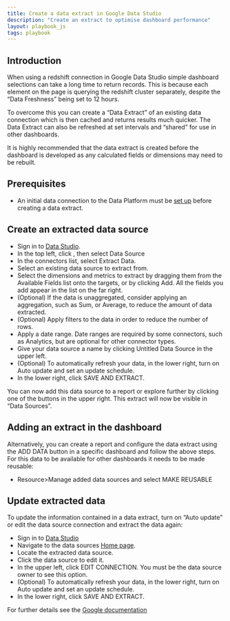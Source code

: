 ```yaml
---
title: Create a data extract in Google Data Studio
description: "Create an extract to optimise dashboard performance"
layout: playbook_js
tags: playbook
---
```


## Introduction
When using a redshift connection in Google Data Studio simple dashboard selections can take a long time to return records. This is because each element on the page is querying the redshift cluster separately, despite the “Data Freshness” being set to 12 hours. 

To overcome this you can create a “Data Extract” of an existing data connection which is then cached and returns results much quicker. The Data Extract can also be refreshed at set intervals and “shared” for use in other dashboards.

It is highly recommended that the data extract is created before the dashboard is developed as any calculated fields or dimensions may need to be rebuilt. 


## Prerequisites

* An initial data connection to the Data Platform must be [set up][redshift] before creating a data extract. 

## Create an extracted data source
* Sign in to [Data Studio][google data studio].
* In the top left, click , then select Data Source
* In the connectors list, select Extract Data.
* Select an existing data source to extract from.
* Select the dimensions and metrics to extract by dragging them from the Available Fields list onto the targets, or by clicking Add. All the fields you add appear in the list on the far right.
* (Optional) If the data is unaggregated, consider applying an aggregation, such as Sum, or Average, to reduce the amount of data extracted.
* (Optional) Apply filters to the data in order to reduce the number of rows.
* Apply a date range. Date ranges are required by some connectors, such as Analytics, but are optional for other connector types.
* Give your data source a name by clicking Untitled Data Source in the upper left.
* (Optional) To automatically refresh your data, in the lower right, turn on Auto update and set an update schedule.
* In the lower right, click SAVE AND EXTRACT.

You can now add this data source to a report or explore further by clicking one of the buttons in the upper right.
This extract will now be visible in “Data Sources”.

## Adding an extract in the dashboard
Alternatively, you can create a report and configure the data extract using the ADD DATA button in a specific dashboard and follow the above steps.
For this data to be available for other dashboards it needs to be made reusable:

* Resource>Manage added data sources and select MAKE REUSABLE

## Update extracted data
To update the information contained in a data extract, turn on “Auto update” or edit the data source connection and extract the data again:
* Sign in to [Data Studio][google data studio]
* Navigate to the data sources [Home page][google data sources].
* Locate the extracted data source.
* Click the data source to edit it.
* In the upper left, click EDIT CONNECTION. You must be the data source owner to see this option.
* (Optional) To automatically refresh your data, in the lower right, turn on Auto update and set an update schedule.
* In the lower right, click SAVE AND EXTRACT.


For further details see the [Google documentation][google documentation]


[redshift]: https://lbhackney-it.github.io/Data-Platform-Playbook/playbook/connecting-to-redshift-from-data-studio/
[google data studio]: https://datastudio.google.com/
[google data sources]: https://datastudio.google.com/navigation/datasources
[google documentation]: https://support.google.com/datastudio/answer/9019969?hl=en

